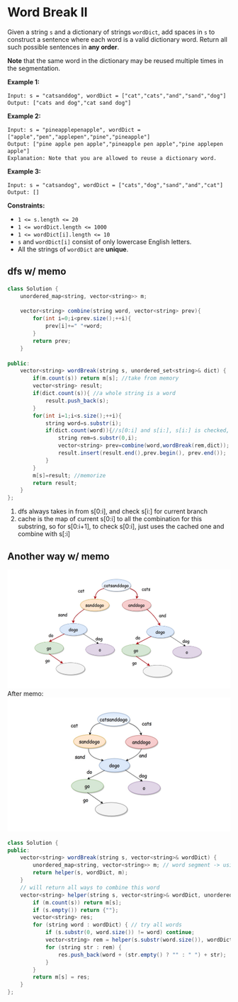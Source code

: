 # Word Break II

Given a string `s` and a dictionary of strings `wordDict`, add spaces in `s` to construct a sentence where each word is a valid dictionary word. Return all such possible sentences in **any order**.

**Note** that the same word in the dictionary may be reused multiple times in the segmentation.

 

**Example 1:**

```
Input: s = "catsanddog", wordDict = ["cat","cats","and","sand","dog"]
Output: ["cats and dog","cat sand dog"]
```

**Example 2:**

```
Input: s = "pineapplepenapple", wordDict = ["apple","pen","applepen","pine","pineapple"]
Output: ["pine apple pen apple","pineapple pen apple","pine applepen apple"]
Explanation: Note that you are allowed to reuse a dictionary word.
```

**Example 3:**

```
Input: s = "catsandog", wordDict = ["cats","dog","sand","and","cat"]
Output: []
```

 

**Constraints:**

- `1 <= s.length <= 20`
- `1 <= wordDict.length <= 1000`
- `1 <= wordDict[i].length <= 10`
- `s` and `wordDict[i]` consist of only lowercase English letters.
- All the strings of `wordDict` are **unique**.

## dfs w/ memo

```java
class Solution {
    unordered_map<string, vector<string>> m;

    vector<string> combine(string word, vector<string> prev){
        for(int i=0;i<prev.size();++i){
            prev[i]+=" "+word;
        }
        return prev;
    }

public:
    vector<string> wordBreak(string s, unordered_set<string>& dict) {
        if(m.count(s)) return m[s]; //take from memory
        vector<string> result;
        if(dict.count(s)){ //a whole string is a word
            result.push_back(s);
        }
        for(int i=1;i<s.size();++i){
            string word=s.substr(i);
            if(dict.count(word)){//s[0:i] and s[i:], s[i:] is checked, now check s[0:i]
                string rem=s.substr(0,i);
                vector<string> prev=combine(word,wordBreak(rem,dict));
                result.insert(result.end(),prev.begin(), prev.end());
            }
        }
        m[s]=result; //memorize
        return result;
    }
};
```

1. dfs always takes in from s[0:i], and check s[i:] for current branch
2. cache is the map of current s[0:i] to all the combination for this substring, so for s[0:i+1], to check s[0:i], just uses the cached one and combine with s[:i]

## Another way w/ memo

![IMAGE](resources/A7A0D625067844E33F882924CF5DE648.jpg)
After memo:
![IMAGE](resources/52DABD0AB9F46F747AAF823A8EB8F99A.jpg)

```java
class Solution {
public:
    vector<string> wordBreak(string s, vector<string>& wordDict) {
        unordered_map<string, vector<string>> m; // word segment -> using what words to form
        return helper(s, wordDict, m);
    }
    // will return all ways to combine this word
    vector<string> helper(string s, vector<string>& wordDict, unordered_map<string, vector<string>>& m) {
        if (m.count(s)) return m[s];
        if (s.empty()) return {""};
        vector<string> res;
        for (string word : wordDict) { // try all words
            if (s.substr(0, word.size()) != word) continue;
            vector<string> rem = helper(s.substr(word.size()), wordDict, m);
            for (string str : rem) {
                res.push_back(word + (str.empty() ? "" : " ") + str);
            }
        }
        return m[s] = res;
    }
};
```